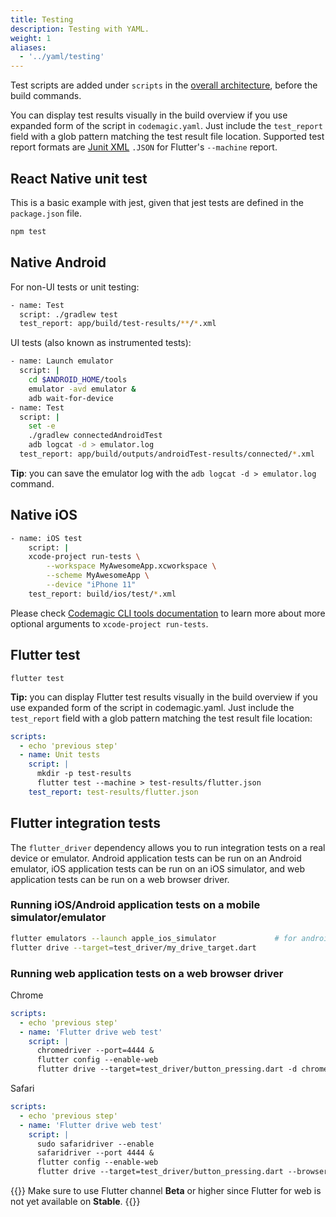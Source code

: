 ```yaml
---
title: Testing
description: Testing with YAML.
weight: 1
aliases:
  - '../yaml/testing'
---
```


Test scripts are added under `scripts` in the [overall architecture](../getting-started/yaml#template), before the build commands.

You can display test results visually in the build overview if you use expanded form of the script in `codemagic.yaml`.
Just include the `test_report` field with a glob pattern matching the test result file location. Supported test report formats are [Junit XML](https://llg.cubic.org/docs/junit/) `.JSON` for Flutter's `--machine` report.

## React Native unit test

This is a basic example with jest, given that jest tests are defined in the `package.json` file.

```bash
npm test
```

## Native Android

For non-UI tests or unit testing:

```bash
- name: Test
  script: ./gradlew test
  test_report: app/build/test-results/**/*.xml
```

UI tests (also known as instrumented tests):

```bash
- name: Launch emulator
  script: |
    cd $ANDROID_HOME/tools
    emulator -avd emulator &
    adb wait-for-device
- name: Test
  script: |
    set -e
    ./gradlew connectedAndroidTest
    adb logcat -d > emulator.log
  test_report: app/build/outputs/androidTest-results/connected/*.xml
```

**Tip**: you can save the emulator log with the `adb logcat -d > emulator.log` command.

## Native iOS

```bash
- name: iOS test
    script: |
    xcode-project run-tests \
        --workspace MyAwesomeApp.xcworkspace \
        --scheme MyAwesomeApp \
        --device "iPhone 11"
    test_report: build/ios/test/*.xml
```

Please check [Codemagic CLI tools documentation](https://github.com/codemagic-ci-cd/cli-tools/blob/master/docs/xcode-project/run-tests.md#run-tests) to learn more about more optional arguments to `xcode-project run-tests`.

## Flutter test

    flutter test

**Tip:** you can display Flutter test results visually in the build overview if you use expanded form of the script in codemagic.yaml.
Just include the `test_report` field with a glob pattern matching the test result file location:

```yaml
scripts:
  - echo 'previous step'
  - name: Unit tests
    script: |
      mkdir -p test-results
      flutter test --machine > test-results/flutter.json
    test_report: test-results/flutter.json
```

## Flutter integration tests

The `flutter_driver` dependency allows you to run integration tests on a real device or emulator. Android application tests can be run on an Android emulator, iOS application tests can be run on an iOS simulator, and web application tests can be run on a web browser driver.

### Running iOS/Android application tests on a mobile simulator/emulator

```bash
flutter emulators --launch apple_ios_simulator             # for android use: flutter emulators --launch emulator
flutter drive --target=test_driver/my_drive_target.dart
```

### Running web application tests on a web browser driver

Chrome

```yaml
scripts:
  - echo 'previous step'
  - name: 'Flutter drive web test'
    script: |
      chromedriver --port=4444 &
      flutter config --enable-web
      flutter drive --target=test_driver/button_pressing.dart -d chrome --browser-name chrome --release
```

Safari

```yaml
scripts:
  - echo 'previous step'
  - name: 'Flutter drive web test'
    script: |
      sudo safaridriver --enable
      safaridriver --port 4444 &
      flutter config --enable-web
      flutter drive --target=test_driver/button_pressing.dart --browser-name safari --release
```

{{<notebox>}}
Make sure to use Flutter channel **Beta** or higher since Flutter for web is not yet available on **Stable**.
{{</notebox>}}